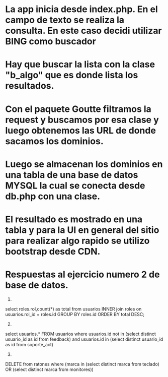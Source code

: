 # La app inicia desde index.php. En el campo de texto se realiza la consulta. En este caso decidi utilizar BING como buscador
# Hay que buscar la lista con la clase "b_algo" que es donde lista los resultados. 
# Con el paquete Goutte filtramos la request y buscamos por esa clase y luego obtenemos las URL de donde sacamos los dominios.
# Luego se almacenan los dominios en una tabla de una base de datos MYSQL la cual se conecta desde db.php con una clase.
# El resultado es mostrado en una tabla y para la UI en general del sitio para realizar algo rapido se utilizo bootstrap desde CDN.






# Respuestas al ejercicio numero 2 de base de datos.


1)

select roles.rol,count(*) as total 
from usuarios 
INNER join roles on usuarios.rol_id = roles.id
GROUP BY roles.id 
ORDER BY total DESC;

2)

select usuarios.*
FROM usuarios
where usuarios.id not in (select distinct usuario_id as id from feedback)
and usuarios.id in (select distinct usuario_id as id from soporte_act)

3)

DELETE from ratones 
where (marca in (select distinct marca from teclado) OR (select distinct marca from monitores))
